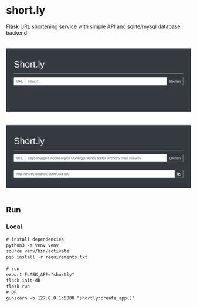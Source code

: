 # short.ly
Flask URL shortening service with simple API and sqlite/mysql database backend.

![Main page](.imgs/shortly.png)
![Example URL](.imgs/shortly-example.png)

## Run

### Local
```shell script
# install dependencies
python3 -m venv venv
source venv/bin/activate
pip install -r requirements.txt

# run
export FLASK_APP="shortly"
flask init-db
flask run
# OR
gunicorn -b 127.0.0.1:5000 "shortly:create_app()"
```

